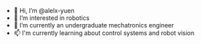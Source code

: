 - 👋 Hi, I’m @alelx-yuen
- 👀 I’m interested in robotics
- 🌱 I’m currently an undergraduate mechatronics engineer
- 📫 I'm currently learning about control systems and robot vision

<!---
alelx-yuen/alelx-yuen is a ✨ special ✨ repository because its `README.md` (this file) appears on your GitHub profile.
You can click the Preview link to take a look at your changes.
--->
